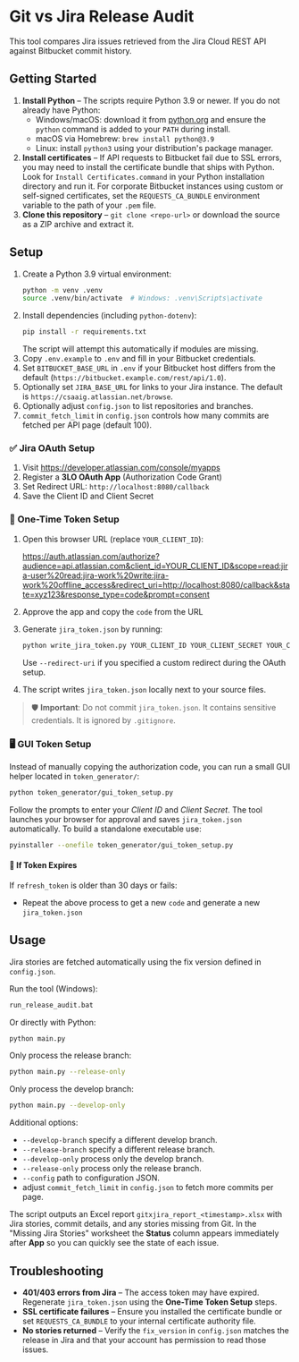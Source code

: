 # Git vs Jira Release Audit

This tool compares Jira issues retrieved from the Jira Cloud REST API against Bitbucket commit history.

## Getting Started

1. **Install Python** – The scripts require Python 3.9 or newer. If you do not
   already have Python:
   - Windows/macOS: download it from [python.org](https://www.python.org/downloads/)
     and ensure the `python` command is added to your `PATH` during install.
   - macOS via Homebrew: `brew install python@3.9`
   - Linux: install `python3` using your distribution's package manager.
2. **Install certificates** – If API requests to Bitbucket fail due to SSL
   errors, you may need to install the certificate bundle that ships with
   Python. Look for `Install Certificates.command` in your Python installation
   directory and run it. For corporate Bitbucket instances using custom or
   self-signed certificates, set the `REQUESTS_CA_BUNDLE` environment variable
   to the path of your `.pem` file.
3. **Clone this repository** – `git clone <repo-url>` or download the source as
   a ZIP archive and extract it.

## Setup

1. Create a Python 3.9 virtual environment:
   ```bash
   python -m venv .venv
   source .venv/bin/activate  # Windows: .venv\Scripts\activate
   ```
2. Install dependencies (including `python-dotenv`):
   ```bash
   pip install -r requirements.txt
   ```
   The script will attempt this automatically if modules are missing.
3. Copy `.env.example` to `.env` and fill in your Bitbucket credentials.
4. Set `BITBUCKET_BASE_URL` in `.env` if your Bitbucket host differs from the
   default (`https://bitbucket.example.com/rest/api/1.0`).
5. Optionally set `JIRA_BASE_URL` for links to your Jira instance. The default
   is `https://csaaig.atlassian.net/browse`.
6. Optionally adjust `config.json` to list repositories and branches.
7. `commit_fetch_limit` in `config.json` controls how many commits are fetched per API page (default 100).

### ✅ Jira OAuth Setup

1. Visit <https://developer.atlassian.com/console/myapps>
2. Register a **3LO OAuth App** (Authorization Code Grant)
3. Set Redirect URL: `http://localhost:8080/callback`
4. Save the Client ID and Client Secret

### 🚀 One-Time Token Setup

1. Open this browser URL (replace `YOUR_CLIENT_ID`):

   <https://auth.atlassian.com/authorize?audience=api.atlassian.com&client_id=YOUR_CLIENT_ID&scope=read:jira-user%20read:jira-work%20write:jira-work%20offline_access&redirect_uri=http://localhost:8080/callback&state=xyz123&response_type=code&prompt=consent>

2. Approve the app and copy the `code` from the URL
3. Generate `jira_token.json` by running:

   ```bash
   python write_jira_token.py YOUR_CLIENT_ID YOUR_CLIENT_SECRET YOUR_CODE
   ```

   Use `--redirect-uri` if you specified a custom redirect during the OAuth
   setup.

4. The script writes `jira_token.json` locally next to your source files.

> 🛡️ **Important**: Do not commit `jira_token.json`. It contains sensitive credentials. It is ignored by `.gitignore`.

### 🖥️ GUI Token Setup

Instead of manually copying the authorization code, you can run a small GUI helper located in `token_generator/`:

```bash
python token_generator/gui_token_setup.py
```

Follow the prompts to enter your *Client ID* and *Client Secret*. The tool launches your browser for approval and saves `jira_token.json` automatically. To build a standalone executable use:

```bash
pyinstaller --onefile token_generator/gui_token_setup.py
```


#### 🔁 If Token Expires

If `refresh_token` is older than 30 days or fails:
- Repeat the above process to get a new `code` and generate a new `jira_token.json`

## Usage

Jira stories are fetched automatically using the fix version defined in `config.json`.

Run the tool (Windows):

```bat
run_release_audit.bat
```

Or directly with Python:

```bash
python main.py
```

Only process the release branch:
```bash
python main.py --release-only
```
Only process the develop branch:
```bash
python main.py --develop-only
```

Additional options:

- `--develop-branch` specify a different develop branch.
- `--release-branch` specify a different release branch.
- `--develop-only` process only the develop branch.
- `--release-only` process only the release branch.
- `--config` path to configuration JSON.
- adjust `commit_fetch_limit` in `config.json` to fetch more commits per page.

The script outputs an Excel report `gitxjira_report_<timestamp>.xlsx` with Jira stories, commit details, and any stories missing from Git. In the "Missing Jira Stories" worksheet the **Status** column appears immediately after **App** so you can quickly see the state of each issue.

## Troubleshooting

* **401/403 errors from Jira** – The access token may have expired. Regenerate `jira_token.json` using the **One-Time Token Setup** steps.
* **SSL certificate failures** – Ensure you installed the certificate bundle or set `REQUESTS_CA_BUNDLE` to your internal certificate authority file.
* **No stories returned** – Verify the `fix_version` in `config.json` matches the release in Jira and that your account has permission to read those issues.
